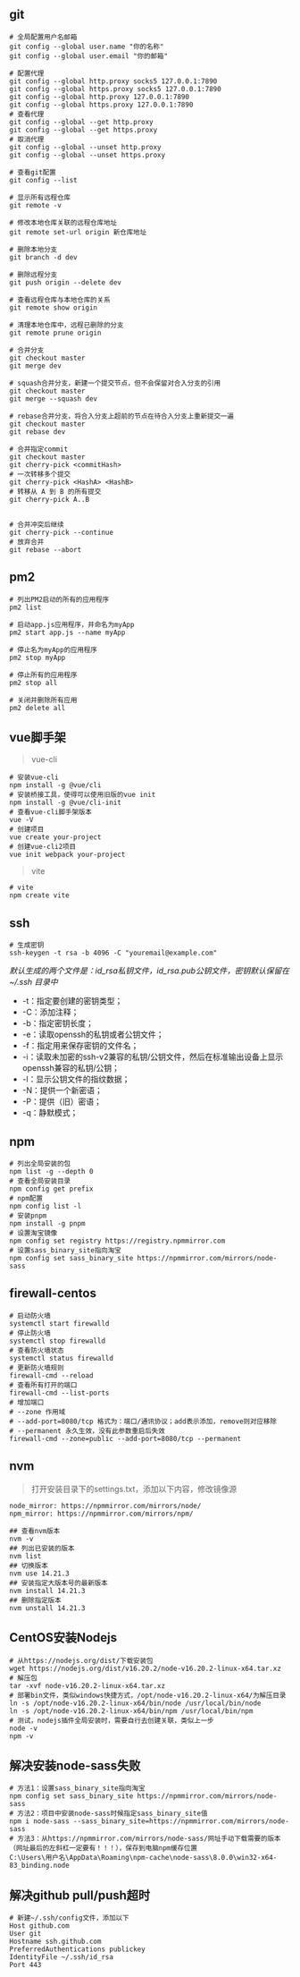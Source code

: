 ## git
```shell
# 全局配置用户名邮箱
git config --global user.name "你的名称"
git config --global user.email "你的邮箱"

# 配置代理
git config --global http.proxy socks5 127.0.0.1:7890
git config --global https.proxy socks5 127.0.0.1:7890
git config --global http.proxy 127.0.0.1:7890
git config --global https.proxy 127.0.0.1:7890
# 查看代理
git config --global --get http.proxy
git config --global --get https.proxy
# 取消代理
git config --global --unset http.proxy
git config --global --unset https.proxy

# 查看git配置
git config --list

# 显示所有远程仓库
git remote -v

# 修改本地仓库关联的远程仓库地址
git remote set-url origin 新仓库地址

# 删除本地分支
git branch -d dev

# 删除远程分支
git push origin --delete dev

# 查看远程仓库与本地仓库的关系
git remote show origin

# 清理本地仓库中，远程已删除的分支
git remote prune origin

# 合并分支
git checkout master
git merge dev

# squash合并分支，新建一个提交节点，但不会保留对合入分支的引用
git checkout master
git merge --squash dev

# rebase合并分支，将合入分支上超前的节点在待合入分支上重新提交一遍
git checkout master
git rebase dev

# 合并指定commit
git checkout master
git cherry-pick <commitHash>
# 一次转移多个提交
git cherry-pick <HashA> <HashB>
# 转移从 A 到 B 的所有提交
git cherry-pick A..B


# 合并冲突后继续
git cherry-pick --continue
# 放弃合并
git rebase --abort
```

## pm2
```shell
# 列出PM2启动的所有的应用程序
pm2 list

# 启动app.js应用程序，并命名为myApp
pm2 start app.js --name myApp

# 停止名为myApp的应用程序
pm2 stop myApp

# 停止所有的应用程序
pm2 stop all

# 关闭并删除所有应用
pm2 delete all
```

## vue脚手架
> vue-cli
```shell
# 安装vue-cli
npm install -g @vue/cli
# 安装桥接工具，使得可以使用旧版的vue init
npm install -g @vue/cli-init
# 查看vue-cli脚手架版本
vue -V
# 创建项目
vue create your-project
# 创建vue-cli2项目
vue init webpack your-project
```
> vite
```shell
# vite
npm create vite
```

## ssh
```shell
# 生成密钥
ssh-keygen -t rsa -b 4096 -C "youremail@example.com"
```
*默认生成的两个文件是：id_rsa私钥文件，id_rsa.pub公钥文件，密钥默认保留在 ~/.ssh 目录中*
+ -t：指定要创建的密钥类型；
+ -C：添加注释；
+ -b：指定密钥长度；
+ -e：读取openssh的私钥或者公钥文件；
+ -f：指定用来保存密钥的文件名；
+ -i：读取未加密的ssh-v2兼容的私钥/公钥文件，然后在标准输出设备上显示openssh兼容的私钥/公钥；
+ -l：显示公钥文件的指纹数据；
+ -N：提供一个新密语；
+ -P：提供（旧）密语；
+ -q：静默模式；

## npm
```shell
# 列出全局安装的包
npm list -g --depth 0
# 查看全局安装目录
npm config get prefix
# npm配置
npm config list -l
# 安装pnpm
npm install -g pnpm
# 设置淘宝镜像
npm config set registry https://registry.npmmirror.com
# 设置sass_binary_site指向淘宝
npm config set sass_binary_site https://npmmirror.com/mirrors/node-sass
```

## firewall-centos
```shell
# 启动防火墙
systemctl start firewalld
# 停止防火墙 
systemctl stop firewalld
# 查看防火墙状态
systemctl status firewalld
# 更新防火墙规则
firewall-cmd --reload
# 查看所有打开的端口
firewall-cmd --list-ports
# 增加端口
# --zone 作用域
# --add-port=8080/tcp 格式为：端口/通讯协议；add表示添加，remove则对应移除
# --permanent 永久生效，没有此参数重启后失效
firewall-cmd --zone=public --add-port=8080/tcp --permanent
```

## nvm
> 打开安装目录下的settings.txt，添加以下内容，修改镜像源
```text
node_mirror: https://npmmirror.com/mirrors/node/
npm_mirror: https://npmmirror.com/mirrors/npm/
```
```shell
## 查看nvm版本
nvm -v
## 列出已安装的版本
nvm list
## 切换版本
nvm use 14.21.3
## 安装指定大版本号的最新版本
nvm install 14.21.3
## 删除指定版本
nvm unstall 14.21.3
```

## CentOS安装Nodejs
```shell
# 从https://nodejs.org/dist/下载安装包
wget https://nodejs.org/dist/v16.20.2/node-v16.20.2-linux-x64.tar.xz
# 解压包
tar -xvf node-v16.20.2-linux-x64.tar.xz
# 部署bin文件，类似windows快捷方式，/opt/node-v16.20.2-linux-x64/为解压目录
ln -s /opt/node-v16.20.2-linux-x64/bin/node /usr/local/bin/node
ln -s /opt/node-v16.20.2-linux-x64/bin/npm /usr/local/bin/npm
# 测试，nodejs插件全局安装时，需要自行去创建关联，类似上一步
node -v
npm -v
```

## 解决安装node-sass失败
```shell
# 方法1：设置sass_binary_site指向淘宝
npm config set sass_binary_site https://npmmirror.com/mirrors/node-sass
# 方法2：项目中安装node-sass时候指定sass_binary_site值
npm i node-sass --sass_binary_site=https://npmmirror.com/mirrors/node-sass
# 方法3：从https://npmmirror.com/mirrors/node-sass/网址手动下载需要的版本（网址最后的左斜杠一定要有！！！），保存到电脑npm缓存位置
C:\Users\用户名\AppData\Roaming\npm-cache\node-sass\8.0.0\win32-x64-83_binding.node
```

## 解决github pull/push超时
```shell
# 新建~/.ssh/config文件，添加以下
Host github.com
User git
Hostname ssh.github.com
PreferredAuthentications publickey
IdentityFile ~/.ssh/id_rsa
Port 443
```